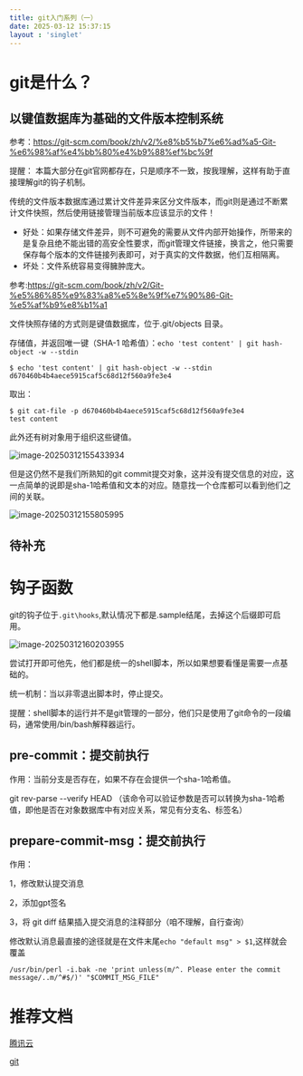 ```yaml
---
title: git入门系列（一）
date: 2025-03-12 15:37:15
layout : 'singlet'
---
```






# git是什么？





##  以键值数据库为基础的文件版本控制系统

参考：https://git-scm.com/book/zh/v2/%e8%b5%b7%e6%ad%a5-Git-%e6%98%af%e4%bb%80%e4%b9%88%ef%bc%9f

提醒： 本篇大部分在git官网都存在，只是顺序不一致，按我理解，这样有助于直接理解git的钩子机制。



传统的文件版本数据库通过累计文件差异来区分文件版本，而git则是通过不断累计文件快照，然后使用链接管理当前版本应该显示的文件！

- 好处：如果存储文件差异，则不可避免的需要从文件内部开始操作，所带来的是复杂且绝不能出错的高安全性要求，而git管理文件链接，换言之，他只需要保存每个版本的文件链接列表即可，对于真实的文件数据，他们互相隔离。
- 坏处：文件系统容易变得臃肿庞大。







参考:https://git-scm.com/book/zh/v2/Git-%e5%86%85%e9%83%a8%e5%8e%9f%e7%90%86-Git-%e5%af%b9%e8%b1%a1



文件快照存储的方式则是键值数据库，位于.git/objects 目录。



存储值，并返回唯一键（SHA-1 哈希值）：`echo 'test content' | git hash-object -w --stdin`

```
$ echo 'test content' | git hash-object -w --stdin
d670460b4b4aece5915caf5c68d12f560a9fe3e4
```

取出： 

```
$ git cat-file -p d670460b4b4aece5915caf5c68d12f560a9fe3e4
test content
```







此外还有树对象用于组织这些键值。

![image-20250312155433934](https://blog.wenzhuo4657.org/img/image-20250312155433934.png)

但是这仍然不是我们所熟知的git commit提交对象，这并没有提交信息的对应，这一点简单的说即是sha-1哈希值和文本的对应。随意找一个仓库都可以看到他们之间的关联。

![image-20250312155805995](https://blog.wenzhuo4657.org/img/image-20250312155805995.png)

## 待补充









# 钩子函数

git的钩子位于`.git\hooks`,默认情况下都是.sample结尾，去掉这个后缀即可启用。



![image-20250312160203955](https://blog.wenzhuo4657.org/img/image-20250312160203955.png)

尝试打开即可他先，他们都是统一的shell脚本，所以如果想要看懂是需要一点基础的。

统一机制：当以非零退出脚本时，停止提交。



提醒：shell脚本的运行并不是git管理的一部分，他们只是使用了git命令的一段编码，通常使用/bin/bash解释器运行。



## pre-commit：提交前执行



作用：当前分支是否存在，如果不存在会提供一个sha-1哈希值。





git rev-parse --verify HEAD  （该命令可以验证参数是否可以转换为sha-1哈希值，即他是否在对象数据库中有对应关系，常见有分支名、标签名）





## prepare-commit-msg：提交前执行

作用：

1，修改默认提交消息

2，添加gpt签名

3，将 git diff 结果插入提交消息的注释部分（咱不理解，自行查询）



修改默认消息最直接的途径就是在文件末尾`echo "default msg" > $1`,这样就会覆盖

`/usr/bin/perl -i.bak -ne 'print unless(m/^. Please enter the commit message/..m/^#$/)' "$COMMIT_MSG_FILE"`







# 推荐文档

[腾讯云](https://cloud.tencent.com/developer/doc/1096)

[git](https://git-scm.com/book/en/v2)

